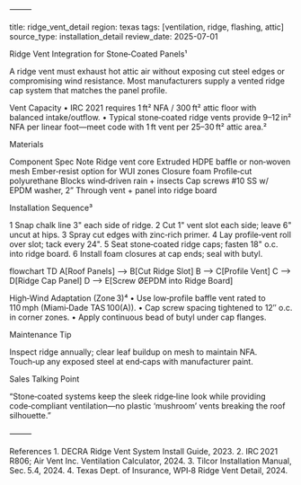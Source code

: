 

⸻

title: ridge_vent_detail
region: texas
tags: [ventilation, ridge, flashing, attic]
source_type: installation_detail
review_date: 2025-07-01

Ridge Vent Integration for Stone‑Coated Panels¹

A ridge vent must exhaust hot attic air without exposing cut steel edges or compromising wind resistance. Most manufacturers supply a vented ridge cap system that matches the panel profile.

Vent Capacity
	•	IRC 2021 requires 1 ft² NFA / 300 ft² attic floor with balanced intake/outflow.
	•	Typical stone‑coated ridge vents provide 9–12 in² NFA per linear foot—meet code with 1 ft vent per 25–30 ft² attic area.²

Materials

Component	Spec	Note
Ridge vent core	Extruded HDPE baffle or non‑woven mesh	Ember‑resist option for WUI zones
Closure foam	Profile‑cut polyurethane	Blocks wind‑driven rain + insects
Cap screws	#10 SS w/ EPDM washer, 2”	Through vent + panel into ridge board

Installation Sequence³

1  Snap chalk line 3" each side of ridge.
2  Cut 1" vent slot each side; leave 6" uncut at hips.
3  Spray cut edges with zinc‑rich primer.
4  Lay profile‑vent roll over slot; tack every 24".
5  Seat stone‑coated ridge caps; fasten 18" o.c. into ridge board.
6  Install foam closures at cap ends; seal with butyl.

flowchart TD
    A[Roof Panels] --> B[Cut Ridge Slot]
    B --> C[Profile Vent]
    C --> D[Ridge Cap Panel]
    D --> E[Screw ØEPDM into Ridge Board]

High‑Wind Adaptation (Zone 3)⁴
	•	Use low‑profile baffle vent rated to 110 mph (Miami‑Dade TAS 100(A)).
	•	Cap screw spacing tightened to 12″ o.c. in corner zones.
	•	Apply continuous bead of butyl under cap flanges.

Maintenance Tip

Inspect ridge annually; clear leaf buildup on mesh to maintain NFA. Touch‑up any exposed steel at end‑caps with manufacturer paint.

Sales Talking Point

“Stone‑coated systems keep the sleek ridge‑line look while providing code‑compliant ventilation—no plastic ‘mushroom’ vents breaking the roof silhouette.”

⸻

References
	1.	DECRA Ridge Vent System Install Guide, 2023.
	2.	IRC 2021 R806; Air Vent Inc. Ventilation Calculator, 2024.
	3.	Tilcor Installation Manual, Sec. 5.4, 2024.
	4.	Texas Dept. of Insurance, WPI‑8 Ridge Vent Detail, 2024.
